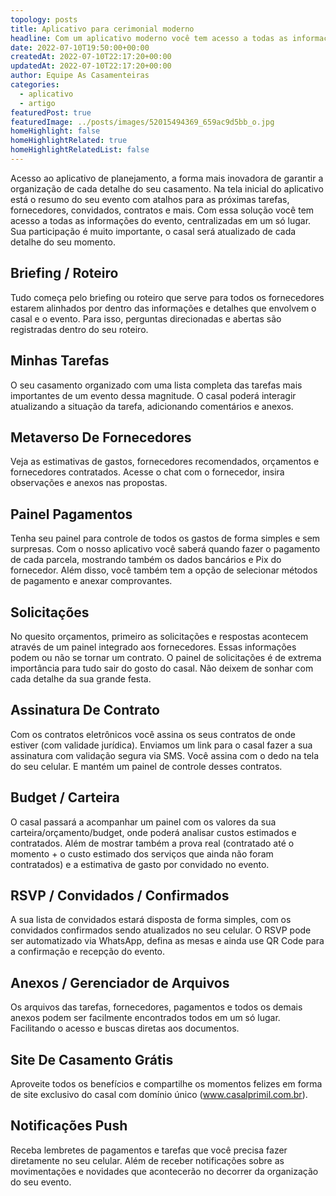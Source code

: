 ```yaml
---
topology: posts
title: Aplicativo para cerimonial moderno
headline: Com um aplicativo moderno você tem acesso a todas as informações do evento, centralizadas em um só lugar.
date: 2022-07-10T19:50:00+00:00
createdAt: 2022-07-10T22:17:20+00:00
updatedAt: 2022-07-10T22:17:20+00:00
author: Equipe As Casamenteiras
categories:
  - aplicativo
  - artigo
featuredPost: true
featuredImage: ../posts/images/52015494369_659ac9d5bb_o.jpg
homeHighlight: false
homeHighlightRelated: true
homeHighlightRelatedList: false
---
```


Acesso ao aplicativo de planejamento, a forma mais inovadora de garantir a organização de cada detalhe do seu casamento. Na tela inicial do aplicativo está o resumo do seu evento com atalhos para as próximas tarefas, fornecedores, convidados, contratos e mais.
Com essa solução você tem acesso a todas as informações do evento, centralizadas em um só lugar. Sua participação é muito importante, o casal será atualizado de cada detalhe do seu momento.

## Briefing / Roteiro

Tudo começa pelo briefing ou roteiro que serve para todos os fornecedores estarem alinhados por dentro das informações e detalhes que envolvem o casal e o evento. Para isso, perguntas direcionadas e abertas são registradas dentro do seu roteiro.

## Minhas Tarefas

O seu casamento organizado com uma lista completa das tarefas mais importantes de um evento dessa magnitude. O casal poderá interagir atualizando a situação da tarefa, adicionando comentários e anexos.

## Metaverso De Fornecedores

Veja as estimativas de gastos, fornecedores recomendados, orçamentos e fornecedores contratados. Acesse o chat com o fornecedor, insira observações e anexos nas propostas.

## Painel Pagamentos

Tenha seu painel para controle de todos os gastos de forma simples e sem surpresas. Com o nosso aplicativo você saberá quando fazer o pagamento de cada parcela, mostrando também os dados bancários e Pix do fornecedor. Além disso, você também tem a opção de selecionar métodos de pagamento e anexar comprovantes.

## Solicitações

No quesito orçamentos, primeiro as solicitações e respostas acontecem através de um painel integrado aos fornecedores. Essas informações podem ou não se tornar um contrato.
O painel de solicitações é de extrema importância para tudo sair do gosto do casal. Não deixem de sonhar com cada detalhe da sua grande festa.

## Assinatura De Contrato

Com os contratos eletrônicos você assina os seus contratos de onde estiver (com validade jurídica). Enviamos um link para o casal fazer a sua assinatura com validação segura via SMS. Você assina com o dedo na tela do seu celular. E mantém um painel de controle desses contratos.

## Budget / Carteira

O casal passará a acompanhar um painel com os valores da sua carteira/orçamento/budget, onde poderá analisar custos estimados e contratados. Além de mostrar também a prova real (contratado até o momento + o custo estimado dos serviços que ainda não foram contratados) e a estimativa de gasto por convidado no evento.

## RSVP / Convidados / Confirmados

A sua lista de convidados estará disposta de forma simples, com os convidados confirmados sendo atualizados no seu celular. O RSVP pode ser automatizado via WhatsApp, defina as mesas e ainda use QR Code para a confirmação e recepção do evento.

## Anexos / Gerenciador de Arquivos

Os arquivos das tarefas, fornecedores, pagamentos e todos os demais anexos podem ser facilmente encontrados todos em um só lugar. Facilitando o acesso e buscas diretas aos documentos.

## Site De Casamento Grátis

Aproveite todos os benefícios e compartilhe os momentos felizes em forma de site exclusivo do casal com domínio único (www.casalprimil.com.br).

## Notificações Push

Receba lembretes de pagamentos e tarefas que você precisa fazer diretamente no seu celular. Além de receber notificações sobre as movimentações e novidades que acontecerão no decorrer da organização do seu evento.
